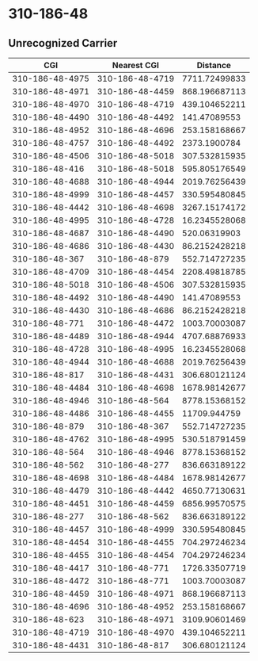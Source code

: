 # 310-186-48
## Unrecognized Carrier


| CGI | Nearest CGI | Distance |
|-----|-------------|----------|
| 310-186-48-4975 | 310-186-48-4719 | 7711.72499833 |
| 310-186-48-4971 | 310-186-48-4459 | 868.196687113 |
| 310-186-48-4970 | 310-186-48-4719 | 439.104652211 |
| 310-186-48-4490 | 310-186-48-4492 | 141.47089553 |
| 310-186-48-4952 | 310-186-48-4696 | 253.158168667 |
| 310-186-48-4757 | 310-186-48-4492 | 2373.1900784 |
| 310-186-48-4506 | 310-186-48-5018 | 307.532815935 |
| 310-186-48-416 | 310-186-48-5018 | 595.805176549 |
| 310-186-48-4688 | 310-186-48-4944 | 2019.76256439 |
| 310-186-48-4999 | 310-186-48-4457 | 330.595480845 |
| 310-186-48-4442 | 310-186-48-4698 | 3267.15174172 |
| 310-186-48-4995 | 310-186-48-4728 | 16.2345528068 |
| 310-186-48-4687 | 310-186-48-4490 | 520.06319903 |
| 310-186-48-4686 | 310-186-48-4430 | 86.2152428218 |
| 310-186-48-367 | 310-186-48-879 | 552.714727235 |
| 310-186-48-4709 | 310-186-48-4454 | 2208.49818785 |
| 310-186-48-5018 | 310-186-48-4506 | 307.532815935 |
| 310-186-48-4492 | 310-186-48-4490 | 141.47089553 |
| 310-186-48-4430 | 310-186-48-4686 | 86.2152428218 |
| 310-186-48-771 | 310-186-48-4472 | 1003.70003087 |
| 310-186-48-4489 | 310-186-48-4944 | 4707.68876933 |
| 310-186-48-4728 | 310-186-48-4995 | 16.2345528068 |
| 310-186-48-4944 | 310-186-48-4688 | 2019.76256439 |
| 310-186-48-817 | 310-186-48-4431 | 306.680121124 |
| 310-186-48-4484 | 310-186-48-4698 | 1678.98142677 |
| 310-186-48-4946 | 310-186-48-564 | 8778.15368152 |
| 310-186-48-4486 | 310-186-48-4455 | 11709.944759 |
| 310-186-48-879 | 310-186-48-367 | 552.714727235 |
| 310-186-48-4762 | 310-186-48-4995 | 530.518791459 |
| 310-186-48-564 | 310-186-48-4946 | 8778.15368152 |
| 310-186-48-562 | 310-186-48-277 | 836.663189122 |
| 310-186-48-4698 | 310-186-48-4484 | 1678.98142677 |
| 310-186-48-4479 | 310-186-48-4442 | 4650.77130631 |
| 310-186-48-4451 | 310-186-48-4459 | 6856.99570575 |
| 310-186-48-277 | 310-186-48-562 | 836.663189122 |
| 310-186-48-4457 | 310-186-48-4999 | 330.595480845 |
| 310-186-48-4454 | 310-186-48-4455 | 704.297246234 |
| 310-186-48-4455 | 310-186-48-4454 | 704.297246234 |
| 310-186-48-4417 | 310-186-48-771 | 1726.33507719 |
| 310-186-48-4472 | 310-186-48-771 | 1003.70003087 |
| 310-186-48-4459 | 310-186-48-4971 | 868.196687113 |
| 310-186-48-4696 | 310-186-48-4952 | 253.158168667 |
| 310-186-48-623 | 310-186-48-4971 | 3109.90601469 |
| 310-186-48-4719 | 310-186-48-4970 | 439.104652211 |
| 310-186-48-4431 | 310-186-48-817 | 306.680121124 |
